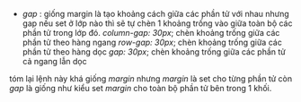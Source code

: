 - _gap_ : giống margin là tạo khoảng cách giữa các phần tử với nhau nhưng gap nếu set ở lớp nào thì sẽ tự chèn 1 khoảng trống vào giữa toàn bộ các phần tử trong lớp đó.
_column-gap: 30px_; chèn khoảng trống giữa các phần tử theo hàng ngang
_row-gap: 30px_; chèn khoảng trống giữa các phần tử theo hàng dọc
_gap: 30px_; chèn khoảng trống giữa các phần tử cả ngang lẫn dọc

tóm lại lệnh này khá giống _margin_ nhưng _margin_ là set cho từng phần tử còn _gap_ là giống như kiểu set _margin_ cho toàn bộ phần tử bên trong 1 khối.